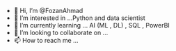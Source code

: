 - 👋 Hi, I’m @FozanAhmad
- 👀 I’m interested in ...Python and data scientist 
- 🌱 I’m currently learning ... AI (ML , DL) , SQL , PowerBI
- 💞️ I’m looking to collaborate on ...
- 📫 How to reach me ...

<!---
FozanAhmad/FozanAhmad is a ✨ special ✨ repository because its `README.md` (this file) appears on your GitHub profile.
You can click the Preview link to take a look at your changes.
--->
